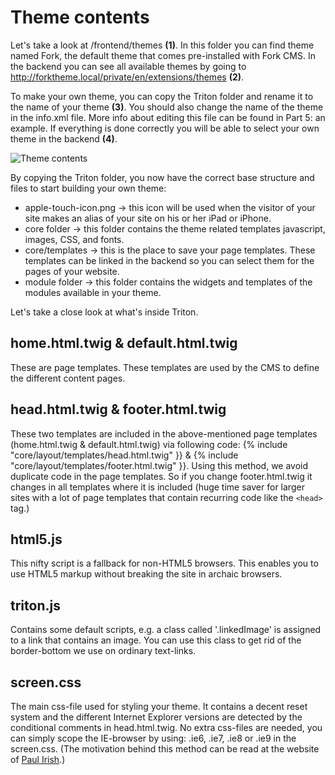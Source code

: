 # Theme contents

Let's take a look at /frontend/themes **(1)**. In this folder you can find theme named Fork, the default theme that comes pre-installed with Fork CMS. In the backend you can see all available themes by going to http://forktheme.local/private/en/extensions/themes **(2)**.

To make your own theme, you can copy the Triton folder and rename it to the name of your theme **(3)**. You should also change the name of the theme in the info.xml file. More info about editing this file can be found in Part 5: an example. If everything is done correctly you will be able to select your own theme in the backend **(4)**.

![Theme contents](./assets/addtheme.jpg)

By copying the Triton folder, you now have the correct base structure and files to start building your own theme:

* apple-touch-icon.png → this icon will be used when the visitor of your site makes an alias of your site on his or her iPad or iPhone.
* core folder → this folder contains the theme related templates javascript, images, CSS, and fonts.
* core/templates → this is the place to save your page templates. These templates can be linked in the backend so you can select them for the pages of your website.
* module folder → this folder contains the widgets and templates of the modules available in your theme.

Let's take a close look at what's inside Triton.

## home.html.twig & default.html.twig

These are page templates. These templates are used by the CMS to define the different content pages.

## head.html.twig & footer.html.twig

These two templates are included in the above-mentioned page templates (home.html.twig & default.html.twig) via following code: {% include "core/layout/templates/head.html.twig" }} & {% include "core/layout/templates/footer.html.twig" }}.
Using this method, we avoid duplicate code in the page templates. So if you change footer.html.twig it changes in all templates where it is included (huge time saver for larger sites with a lot of page templates that contain recurring code like the `<head>` tag.)

## html5.js

This nifty script is a fallback for non-HTML5 browsers. This enables you to use HTML5 markup without breaking the site in archaic browsers.

## triton.js

Contains some default scripts, e.g. a class called '.linkedImage' is assigned to a link that contains an image. You can use this class to get rid of the border-bottom we use on ordinary text-links.

## screen.css

The main css-file used for styling your theme. It contains a decent reset system and the different Internet Explorer versions are detected by the conditional comments in head.html.twig. No extra css-files are needed, you can simply scope the IE-browser by using: .ie6, .ie7, .ie8 or .ie9 in the screen.css. (The motivation behind this method can be read at the website of [Paul Irish](http://paulirish.com/2008/conditional-stylesheets-vs-css-hacks-answer-neither).)

